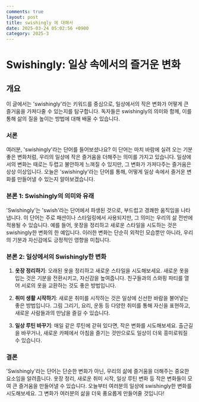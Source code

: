 ```yaml
---
comments: true
layout: post
title: swishingly 에 대해서
date: 2025-03-24 05:02:56 +0900
category: 2025-3
---
```


# Swishingly: 일상 속에서의 즐거운 변화

## 개요
이 글에서는 'swishingly'라는 키워드를 중심으로, 일상에서의 작은 변화가 어떻게 큰 즐거움을 가져다줄 수 있는지를 탐구합니다. 독자들은 swishingly의 의미와 함께, 이를 통해 삶의 질을 높이는 방법에 대해 배울 수 있습니다.

### 서론
여러분, 'swishingly'라는 단어를 들어보셨나요? 이 단어는 마치 바람에 실려 오는 기분 좋은 변화처럼, 우리의 일상에 작은 즐거움을 더해주는 의미를 가지고 있습니다. 일상에서의 변화는 때로는 두렵고 불안하게 느껴질 수 있지만, 그 변화가 가져다주는 즐거움은 상상 이상입니다. 오늘은 'swishingly'라는 단어를 통해, 어떻게 일상 속에서 즐거운 변화를 만들어낼 수 있는지 알아보겠습니다.

### 본론 1: Swishingly의 의미와 유래
'Swishingly'는 'swish'라는 단어에서 파생된 것으로, 부드럽고 경쾌한 움직임을 나타냅니다. 이 단어는 주로 패션이나 스타일링에서 사용되지만, 그 의미는 우리의 삶 전반에 적용될 수 있습니다. 예를 들어, 옷장을 정리하고 새로운 스타일을 시도하는 것은 swishingly한 변화의 한 예입니다. 이러한 변화는 단순히 외적인 모습뿐만 아니라, 우리의 기분과 자신감에도 긍정적인 영향을 미칩니다.

### 본론 2: 일상에서의 Swishingly한 변화
1. **옷장 정리하기**: 오래된 옷을 정리하고 새로운 스타일을 시도해보세요. 새로운 옷을 입는 것은 기분을 전환시키고, 자신감을 높여줍니다. 친구들과의 스와핑 파티를 열어 서로의 옷을 교환하는 것도 좋은 방법입니다.
   
2. **취미 생활 시작하기**: 새로운 취미를 시작하는 것은 일상에 신선한 바람을 불어넣는 좋은 방법입니다. 그림 그리기, 요리, 운동 등 다양한 취미를 통해 자신을 표현하고, 새로운 사람들과의 만남을 즐길 수 있습니다.

3. **일상 루틴 바꾸기**: 매일 같은 루틴에 갇혀 있다면, 작은 변화를 시도해보세요. 출근길을 바꾸거나, 새로운 카페에서 아침을 즐기는 것만으로도 일상이 더욱 흥미로워질 수 있습니다.

### 결론
'Swishingly'라는 단어는 단순한 변화가 아닌, 우리의 삶에 즐거움을 더해주는 중요한 요소임을 알려줍니다. 옷장 정리, 새로운 취미 시작, 일상 루틴 변화 등 작은 변화들이 모여 큰 즐거움을 만들어낼 수 있습니다. 오늘부터 여러분의 일상에 swishingly한 변화를 시도해보세요. 그 변화가 여러분의 삶을 더욱 풍요롭게 만들어줄 것입니다!